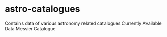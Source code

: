 # astro-catalogues
Contains data of various astronomy related catalogues
Currently Available Data
  Messier Catalogue
